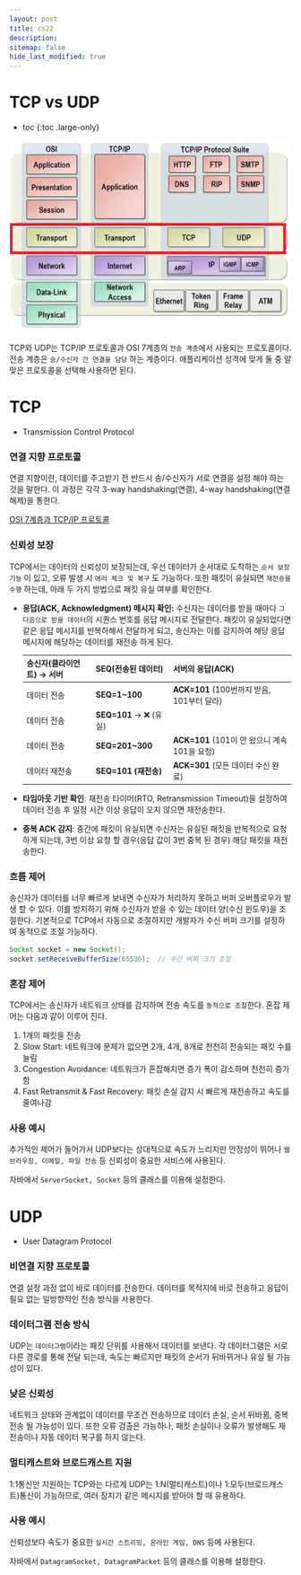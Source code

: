 ```yaml
---
layout: post
title: cs22
description:
sitemap: false
hide_last_modified: true
---
```

# TCP vs UDP

* toc
{:toc .large-only}

![](/assets/img/cs/tcpudp.png)

TCP와 UDP는 TCP/IP 프로토콜과 OSI 7계층의 `전송 계층`에서 사용되는 프로토콜이다. 전송 계층은 `송/수신자 간 연결을 담당` 하는 계층이다. 애플리케이션 성격에 맞게 둘 중 알맞은 프로토콜을 선택해 사용하면 된다.

# TCP

- Transmission Control Protocol

### 연결 지향 프로토콜

연결 지향이란, 데이터를 주고받기 전 반드시 송/수신자가 서로 연결을 설정 해야 하는 것을 말한다. 이 과정은 각각 3-way handshaking(연결), 4-way handshaking(연결 해제)을 통한다.

[OSI 7계층과 TCP/IP 프로토콜](https://xxyoonxx.github.io/cs/2025-02-20-cs22/)

### 신뢰성 보장

TCP에서는 데이터의 신뢰성이 보장되는데, 우선 데이터가 순서대로 도착하는 `순서 보장 기능` 이 있고, 오류 발생 시 `에러 체크 및 복구` 도 가능하다. 또한 패킷이 유실되면 `재전송을 수행` 하는데, 아래 두 가지 방법으로 패킷 유실 여부를 확인한다.

- **응답(ACK, Acknowledgment) 메시지 확인:** 수신자는 데이터를 받을 때마다 `그 다음으로 받을 데이터`의 시퀀스 번호를 응답 메시지로 전달한다. 패킷이 유실되었다면 같은 응답 메시지를 반복하해서 전달하게 되고, 송신자는 이를 감지하여 해당 응답 메시지에 해당하는 데이터를 재전송 하게 된다.
    
    
    | 송신자(클라이언트) → 서버 | SEQ(전송된 데이터) | 서버의 응답(ACK) |
    | --- | --- | --- |
    | 데이터 전송 | **SEQ=1~100** | **ACK=101** (100번까지 받음, 101부터 달라) |
    | 데이터 전송 | **SEQ=101** → ❌ (유실) |  |
    | 데이터 전송 | **SEQ=201~300** | **ACK=101** (101이 안 왔으니 계속 101을 요청) |
    | 데이터 재전송 | **SEQ=101 (재전송)** | **ACK=301** (모든 데이터 수신 완료) |
- **타임아웃 기반 확인**: 재전송 타이머(RTO, Retransmission Timeout)을 설정하여 데이터 전송 후 일정 시간 이상 응답이 오지 않으면 재전송한다.
- **중복 ACK 감지**: 중간에 패킷이 유실되면 수신자는 유실된 패킷을 반복적으로 요청하게 되는데, 3번 이상 요청 할 경우(응답 값이 3번 중복 된 경우) 해당 패킷을 재전송한다.

### 흐름 제어

송신자가 데이터를 너무 빠르게 보내면 수신자가 처리하지 못하고 버퍼 오버플로우가 발생 할 수 있다. 이를 방지하기 위해 수신자가 받을 수 있는 데이터 양(수신 윈도우)을 조절한다. 기본적으로 TCP에서 자동으로 조절하지만 개발자가 수신 버퍼 크기를 설정하여 동적으로 조절 가능하다.

```java
Socket socket = new Socket();
socket.setReceiveBufferSize(65536);  // 수신 버퍼 크기 조정
```

### 혼잡 제어

TCP에서는 송신자가 네트워크 상태를 감지하며 전송 속도를 `동적으로 조절`한다. 혼잡 제어는 다음과 같이 이루어 진다.

1. 1개의 패킷을 전송
2. Slow Start: 네트워크에 문제가 없으면 2개, 4개, 8개로 천천히 전송되는 패킷 수를 늘림
3. Congestion Avoidance: 네트워크가 혼잡해지면 증가 폭이 감소하며 천천히 증가함
4. Fast Retransmit & Fast Recovery: 패킷 손실 감지 시 빠르게 재전송하고 속도를 줄여나감

### 사용 예시

추가적인 제어가 들어가서 UDP보다는 상대적으로 속도가 느리지만 안정성이 뛰어나 `웹 브라우징, 이메일, 파일 전송` 등 신뢰성이 중요한 서비스에 사용된다.

자바에서 `ServerSocket, Socket` 등의 클래스를 이용해 설정한다.

# UDP

- User Datagram Protocol

### 비연결 지향 프로토콜

연결 설정 과정 없이 바로 데이터를 전송한다. 데이터를 목적지에 바로 전송하고 응답이 필요 없는 일방향적인 전송 방식을 사용한다.

### 데이터그램 전송 방식

UDP는 `데이터그램`이라는 패킷 단위를 사용해서 데이터를 보낸다. 각 데이터그램은 서로 다른 경로를 통해 전달 되는데, 속도는 빠르지만 패킷의 순서가 뒤바뀌거나 유실 될 가능성이 있다.

### 낮은 신뢰성

네트워크 상태와 관계없이 데이터를 무조건 전송하므로 데이터 손실, 순서 뒤바뀜, 중복 전송 될 가능성이 있다. 또한 오류 검출은 가능하나, 패킷 손실이나 오류가 발생해도 재전송이나 자동 데이터 복구를 하지 않는다.

### 멀티캐스트와 브로드캐스트 지원

1:1통신만 지원하는 TCP와는 다르게 UDP는 1:N(멀티캐스트)이나 1:모두(브로드캐스트)통신이 가능하므로, 여러 장치가 같은 메시지를 받아야 할 때 유용하다.

### 사용 예시

신뢰성보다 속도가 중요한 `실시간 스트리밍, 온라인 게임, DNS` 등에 사용된다.

자바에서 `DatagramSocket, DatagramPacket` 등의 클래스를 이용해 설정한다.